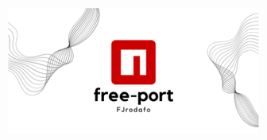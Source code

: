 <picture>
    <source media="(prefers-color-scheme: dark)" srcset="https://raw.githubusercontent.com/FJrodafo/npm-free-port/main/Assets/Banner/Dark.png">
    <img alt="npm-free-port" src="https://raw.githubusercontent.com/FJrodafo/npm-free-port/main/Assets/Banner/Light.png">
</picture>